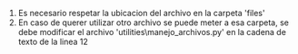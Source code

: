 1. Es necesario respetar la ubicacion del archivo en la carpeta 'files'
2. En caso de querer utilizar otro archivo se puede meter a esa carpeta,
	se debe modificar el archivo 'utilities\manejo_archivos.py' en
	la cadena de texto de la linea 12
